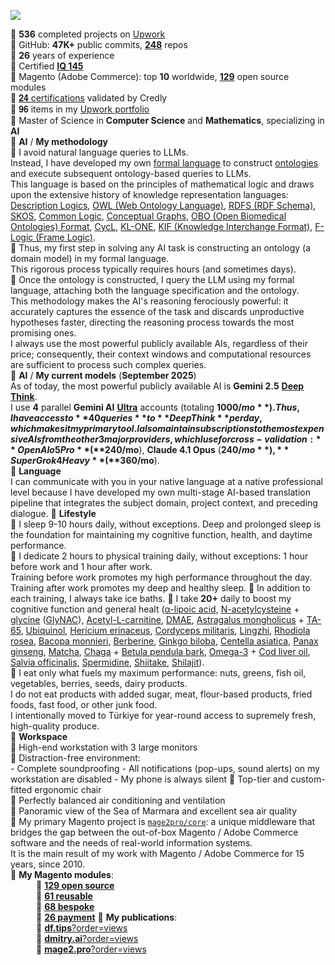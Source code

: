 ![](https://github-readme-stats.vercel.app/api?username=dmitrii-fediuk&show_icons=true&hide=stars,prs&count_private=true&hide_rank=true&hide_title=true&include_all_commits=true)

🔸 **536** completed projects on [Upwork](https://www.upwork.com/fl/mage2pro)  
🔸 GitHub: **47K+** public commits, [**248**](https://github.com/topics/mage2pro) repos  
🔸 **26** years of experience  
🔸 Certified **[IQ 145](https://df.tips/t/2644)**  
🔸 Magento (Adobe Commerce): top **10** worldwide, [**129**](https://github.com/topics/mage2pro-module-ready) open source modules   
🔸 [𝟐𝟒 certifications](https://www.credly.com/users/dmitrii-fediuk) validated by Credly  
🔸 𝟗𝟔 items in my [Upwork portfolio](https://www.upwork.com/fl/mage2pro)  
🔸 Master of Science in **Computer Science** and **Mathematics**, specializing in **AI**  
🔸 **AI** / **My methodology**   
🔅 I avoid natural language queries to LLMs.   
Instead, I have developed my own [formal language](https://en.wikipedia.org/wiki/Formal_language) to construct [ontologies](https://en.wikipedia.org/wiki/Ontology_(information_science)) and execute subsequent ontology-based queries to LLMs.  
This language is based on the principles of mathematical logic and draws upon the extensive history of knowledge representation languages: [Description Logics](https://en.wikipedia.org/wiki/Description_logic), [OWL (Web Ontology Language)](https://en.wikipedia.org/wiki/Web_Ontology_Language), [RDFS (RDF Schema)](https://en.wikipedia.org/wiki/RDF_Schema), [SKOS](https://en.wikipedia.org/wiki/Simple_Knowledge_Organization_System), [Common Logic](https://en.wikipedia.org/wiki/Common_Logic), [Conceptual Graphs](https://en.wikipedia.org/wiki/Conceptual_graph), [OBO (Open Biomedical Ontologies) Format](https://en.wikipedia.org/wiki/OBO_Foundry), [CycL](https://en.wikipedia.org/wiki/CycL), [KL-ONE](https://en.wikipedia.org/wiki/KL-ONE), [KIF (Knowledge Interchange Format)](https://en.wikipedia.org/wiki/Knowledge_Interchange_Format), [F-Logic (Frame Logic)](https://en.wikipedia.org/wiki/F-logic).  
🔅 Thus, my first step in solving any AI task is constructing an ontology (a domain model) in my formal language.  
This rigorous process typically requires hours (and sometimes days).     
🔅 Once the ontology is constructed, I query the LLM using my formal language, attaching both the language specification and the ontology.  
This methodology makes the AI's reasoning ferociously powerful: it accurately captures the essence of the task and discards unproductive hypotheses faster, directing the reasoning process towards the most promising ones.  
I always use the most powerful publicly available AIs, regardless of their price; consequently, their context windows and computational resources are sufficient to process such complex queries.  
🔸 **AI** / **My current models** (**September 2025**)  
As of today, the most powerful publicly available AI is **Gemini 2.5** **[Deep Think](https://storage.googleapis.com/deepmind-media/Model-Cards/Gemini-2-5-Deep-Think-Model-Card.pdf)**.  
I use **4** parallel **Gemini AI** **[Ultra](https://gemini.google/subscriptions#plans)** accounts (totaling **$1000/mo**).   
Thus, I have access to **40 queries** to **Deep Think** per day, which makes it my primary tool.  
I also maintain subscriptions to the most expensive AIs from the other 3 major providers, which I use for cross-validation: **OpenAI o5 Pro** (**$240/mo**), **Claude 4.1 Opus** (**$240/mo**), **SuperGrok 4 Heavy** (**$360/mo**).  
🔸 **Language**    
I can communicate with you in your native language at a native professional level because I have developed my own multi-stage AI-based translation pipeline that integrates the subject domain, project context, and preceding dialogue. 
🔸 **Lifestyle**  
🔅 I sleep 9-10 hours daily, without exceptions.
Deep and prolonged sleep is the foundation for maintaining my cognitive function, health, and daytime performance.  
🔅 I dedicate 2 hours to physical training daily, without exceptions: 1 hour before work and 1 hour after work.  
Training before work promotes my high performance throughout the day.    
Training after work promotes my deep and healthy sleep.
🔅 In addition to each training, I always take ice baths. 
🔅 I take **20+** daily to boost my cognitive function and general healt ([α-lipoic acid](https://en.wikipedia.org/wiki/Lipoic_acid), [N-acetylcysteine](https://en.wikipedia.org/wiki/Acetylcysteine) + [glycine](https://en.wikipedia.org/wiki/Glycine) ([GlyNAC](https://www.google.com/search?q=GlyNAC+site:pubmed.ncbi.nlm.nih.gov&pws=0&gl=US)), [Acetyl-L-carnitine](https://en.wikipedia.org/wiki/Acetylcarnitine), [DMAE](https://en.wikipedia.org/wiki/Dimethylethanolamine), [Astragalus mongholicus](https://en.wikipedia.org/wiki/Astragalus_mongholicus) + [TA-65](https://en.wikipedia.org/wiki/Cycloastragenol), [Ubiquinol](https://en.wikipedia.org/wiki/Ubiquinol), [Hericium erinaceus](https://en.wikipedia.org/wiki/Hericium_erinaceus), [Cordyceps militaris](https://en.wikipedia.org/wiki/Cordyceps_militaris), [Lingzhi](https://en.wikipedia.org/wiki/Lingzhi_(mushroom)), [Rhodiola rosea](https://en.wikipedia.org/wiki/Rhodiola_rosea), [Bacopa monnieri](https://en.wikipedia.org/wiki/Bacopa_monnieri), [Berberine](https://www.google.com/search?q=Berberine+site:pubmed.ncbi.nlm.nih.gov&pws=0&gl=US), [Ginkgo biloba](https://en.wikipedia.org/wiki/Ginkgo_biloba), [Centella asiatica](https://en.wikipedia.org/wiki/Centella_asiatica), [Panax ginseng](https://en.wikipedia.org/wiki/Panax_ginseng), [Matcha](https://en.wikipedia.org/wiki/Matcha), [Chaga](https://en.wikipedia.org/wiki/Inonotus_obliquus) + [Betula pendula bark](https://www.google.com/search?q=Betulin+site:pubmed.ncbi.nlm.nih.gov&pws=0&gl=US), [Omega-3](https://en.wikipedia.org/wiki/Omega-3_fatty_acid) + [Cod liver oil](https://en.wikipedia.org/wiki/Cod_liver_oil), [Salvia officinalis](https://en.wikipedia.org/wiki/Salvia_officinalis), [Spermidine](https://en.wikipedia.org/wiki/Spermidine), [Shiitake](https://www.google.com/search?q=Shiitake+site:pubmed.ncbi.nlm.nih.gov&pws=0&gl=US), [Shilajit](https://www.google.com/search?q=Shilajit+site:pubmed.ncbi.nlm.nih.gov&pws=0&gl=US)).  
🔅 I eat only what fuels my maximum performance: nuts, greens, fish oil, vegetables, berries, seeds, dairy products.   
I do not eat products with added sugar, meat, flour-based products, fried foods, fast food, or other junk food.  
I intentionally moved to Türkiye for year-round access to supremely fresh, high-quality produce.   
🔸 **Workspace**    
🔅 High-end workstation with 3 large monitors  
🔅 Distraction-free environment:  
    - Complete soundproofing
    - All notifications (pop-ups, sound alerts) on my workstation are disabled
	- My phone is always silent
🔅 Top-tier and custom-fitted ergonomic chair  
🔅 Perfectly balanced air conditioning and ventilation  
🔅 Panoramic view of the Sea of Marmara and excellent sea air quality   
🔸 My primary Magento project is [`mage2pro/core`](https://github.com/mage2pro/core): a unique middleware that bridges the gap between the out-of-box Magento / Adobe Commerce software and the needs of real-world information systems.       
It is the main result of my work with Magento / Adobe Commerce for 15 years, since 2010.  
🔸 **My Magento modules**:  
⠀⠀⠀⠀🔅 [**129 open source**](https://github.com/topics/mage2pro-module-ready)  
⠀⠀⠀⠀🔅 [**61 reusable**](https://github.com/topics/mage2pro-module-reusable)  
⠀⠀⠀⠀🔅 [**68 bespoke**](https://github.com/topics/mage2pro-module-bespoke)  
⠀⠀⠀⠀🔅 [**26 payment**](https://github.com/topics/mage2pro-payment)
🔸 **My publications**:  
⠀⠀⠀⠀🔅 [**df.tips**?order=views](https://df.tips?order=views)  
⠀⠀⠀⠀🔅 [**dmitry.ai**?order=views](https://dmitry.ai?order=views)  
⠀⠀⠀⠀🔅 [**mage2.pro**?order=views](https://mage2.pro?order=views)  